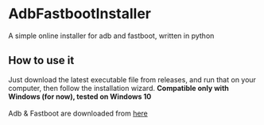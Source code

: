 # AdbFastbootInstaller
A simple online installer for adb and fastboot, written in python
## How to use it
Just download the latest executable file from releases, and run that on your computer, then follow the installation wizard.
**Compatible only with Windows (for now), tested on Windows 10**
<br><br>
Adb & Fastboot are downloaded from [here](https://developer.android.com/studio/releases/platform-tools)

